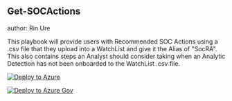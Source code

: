 ## Get-SOCActions
author: Rin Ure

This playbook will provide users with Recommended SOC Actions using a .csv file that they upload into a WatchList and give it the Alias of "SocRA". This also contains steps an Analyst should consider taking when an Analytic Detection has not been onboarded to the WatchList .csv file.

[![Deploy to Azure](https://aka.ms/deploytoazurebutton)](https://portal.azure.com/#create/Microsoft.Template/uri/https%3A%2F%2Fraw.githubusercontent.com%2FAzure%2FAzure-Sentinel%2Fmaster%2FPlaybooks%2FGet-SOCActions%2Fazuredeploy.json)

[![Deploy to Azure Gov](https://aka.ms/deploytoazuregovbutton)](https://portal.azure.us/#create/Microsoft.Template/uri/https%3A%2F%2Fraw.githubusercontent.com%2FAzure%2FAzure-Sentinel%2Fmaster%2FPlaybooks%2FGet-SOCActions%2Fazuredeploy.json)
